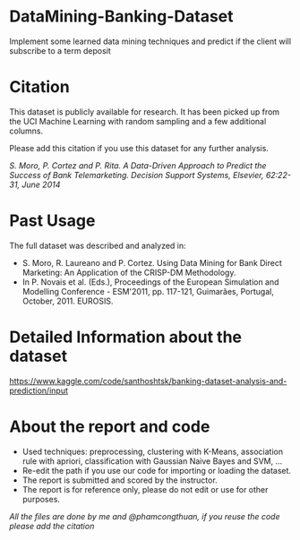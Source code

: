 # DataMining-Banking-Dataset

Implement some learned data mining techniques and predict if the client will subscribe to a term deposit

# Citation
This dataset is publicly available for research. It has been picked up from the UCI Machine Learning with random sampling and a few additional columns.

Please add this citation if you use this dataset for any further analysis.

*S. Moro, P. Cortez and P. Rita. A Data-Driven Approach to Predict the Success of Bank Telemarketing. Decision Support Systems, Elsevier, 62:22-31, June 2014*

# Past Usage
The full dataset was described and analyzed in:

* S. Moro, R. Laureano and P. Cortez. Using Data Mining for Bank Direct Marketing: An Application of the CRISP-DM Methodology.
* In P. Novais et al. (Eds.), Proceedings of the European Simulation and Modelling Conference - ESM'2011, pp. 117-121, Guimarães, Portugal, October, 2011. EUROSIS.

# Detailed Information about the dataset
https://www.kaggle.com/code/santhoshtsk/banking-dataset-analysis-and-prediction/input

# About the report and code
* Used techniques: preprocessing, clustering with K-Means, association rule with apriori, classification with Gaussian Naive Bayes and SVM, ...
* Re-edit the path if you use our code for importing or loading the dataset.
* The report is submitted and scored by the instructor.
* The report is for reference only, please do not edit or use for other purposes.

*All the files are done by me and @phamcongthuan, if you reuse the code please add the citation*
